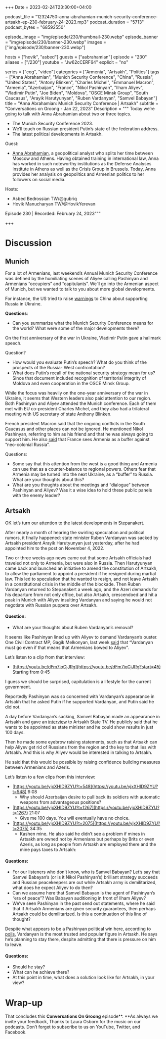 +++
Date = 2023-02-24T23:30:00+04:00

podcast_file = "12324750-anna-abrahamian-munich-security-conference-artsakh-ep-230-february-24-2023.mp3"
podcast_duration = "5713"
podcast_bytes = "68592550"

episode_image = "img/episode/230/thumbnail-230.webp"
episode_banner = "img/episode/230/banner-230.webp"
images = ["img/episode/230/banner-230.webp"]

hosts = ["hovik", "asbed"]
guests = ["aabrahamian"]
episode = "230"
aliases = ["/230"]
youtube = "Jw62cCERF64"
explicit = "no"

series = ["cog", "video"]
categories = ["Armenia", "Artsakh", "Politics"]
tags = ["Anna Abrahamian", "Munich Security Conference", "China", "Russia", "United States", "Antony Blinken", "Charles Michel", "Emmanuel Macron", "Armenia", "Azerbaijan", "France", "Nikol Pashinyan", "Ilham Aliyev", "Vladimir Putin", "Joe Biden", "Moldova", "OSCE Minsk Group", "South Caucasus", "Arayik Harutyunyan", "Ruben Vardanyan", "Samvel Babayan"]
title = "Anna Abrahamian: Munich Security Conference | Artsakh"
subtitle = "Conversations on Groong - Jan 22, 2023"
Description = """
Today we’re going to talk with Anna Abrahamian about two or three topics.

* The Munich Security Conference 2023.
* We’ll touch on Russian president Putin’s state of the federation address.
* The latest political developments in Artsakh.

Guest: 

* [Anna Abrahamian](/guest/aabrahamian), a geopolitical analyst who splits her time between Moscow and Athens. Having obtained training in international law, Anna has worked in such noteworthy institutions as the Defense Analyses Institute in Athens as well as the Crisis Group in Brussels. Today, Anna provides her analysis on geopolitics and Armenian politics to her followers on social media.

Hosts:

- Asbed Bedrossian TW/@qubriq
- Hovik Manucharyan TW/@HovikYerevan

Episode 230 | Recorded: February 24, 2023"""

+++

# Discussion

## Munich

For a lot of Armenians, last weekend’s Annual Munich Security Conference was defined by the humiliating scenes of Aliyev calling Pashinyan and Armenians “occupiers” and “capitulants”. We’ll go into the Armenian aspect of Munich, but we wanted to talk to you about more global developments.

For instance, the US tried to raise [warnings](https://edition.cnn.com/2023/02/18/politics/us-warns-allies-china-russia/index.html) to China about supporting Russia in Ukraine.  

**Questions**:

* Can you summarize what the Munich Security Conference means for the world? What were some of the major developments there?

On the first anniversary of the war in Ukraine, Vladimir Putin gave a hallmark speech.

Question? 

* How would you evaluate Putin’s speech? What do you think of the prospects of the Russia- West confrontation?
* What does Putin’s recall of the national security strategy mean for us? Since that document included recognition of territorial integrity of Moldova and even cooperation in the OSCE Minsk Group.

While the focus was heavily on the one-year anniversary of the war in Ukraine, it seems that Western leaders also paid attention to our region. Both Pashinyan and Aliyev attended the Munich conference. Each of them met with EU co-president Charles Michel, and they also had a trilateral meeting with US secretary of state Anthony Blinken. 

French president Macron said that the ongoing conflicts in the South Caucasus and other places can not be ignored. He mentioned Nikol Pashinyan, referring to him as his friend and that he was always going to support him. He also [said](https://asbarez.com/france-views-armenia-as-buffer-to-neo-colonial-russia/) that France sees Armenia as a buffer against “neo-colonial Russia”.

Questions:

* Some say that this attention from the west is a good thing and Armenia can use that as a counter-balance to regional powers. Others fear that Armenia may be turned into the next Ukraine, as a “buffer” to Russia. What are your thoughts about this?
* What are you thoughts about the meetings and “dialogue” between Pashinyan and Aliyev? Was it a wise idea to hold these public panels with the enemy leader?

## Artsakh

OK let’s turn our attention to the latest developments in Stepanakert.

After nearly a month of hearing the swirling speculation and political rumors, it finally happened:  state minister Ruben Vardanyan was sacked by Artsakh president Arayik Harutyunyan just yesterday, after he had appointed him to the post on November 4, 2022.

Two or three weeks ago news came out that some Artsakh officials had traveled not only to Armenia, but were also in Russia. Then Harutyunyan came back and launched an initiative to amend the constitution of Artsakh, to allow the parliament to appoint a president if he resigned during martial law. This led to speculation that he wanted to resign, and not leave Artsakh in a constitutional crisis in the middle of the blockade. Then Ruben Vardanyan returned to Stepanakert a week ago, and the Azeri demands for his departure from not only office, but also Artsakh, crescendoed and hit a peak in Munich with Aliyev insulting Vardanyan and saying he would not negotiate with Russian puppets over Artsakh.


#### Question:

* What are your thoughts about Ruben Vardanyan’s removal?

It seems like Pashinyan lined up with Aliyev to demand Vardanyan’s ouster. One Civil Contract MP, Gagik Melkonyan, last week [said](https://www.azatutyun.am/a/32281869.html) that “Vardanyan must go even if that means that Armenians bowed to Aliyev”. 

Let’s listen to a clip from that interview:

* [https://youtu.be/dFm7ioCjJRg](https://youtu.be/dFm7ioCjJRg?start=45) Starting from 0:45

I guess we should be surprised, capitulation is a lifestyle for the current government.

Reportedly Pashinyan was so concerned with Vardanyan’s appearance in Artsakh that he asked Putin if he supported Vardanyan, and Putin said he did not.

A day before Vardanyan’s sacking, Samvel Babayan made an appearance in Artsakh and gave an [interview](https://youtu.be/yjxXHID9ZYU) to Artsakh State TV. He publicly said that he wants to be appointed as state minister and he could show results in just 100 days.

Then he made some eyebrow raising statements, such as that Artsakh can help Aliyev get rid of Russians from the region and the key to that lies with Artsakh. And this is why Aliyev would be interested in talking to Artsakh.

He said that this would be possible by raising confidence building measures between Armenians and Azeris. 

Let’s listen to a few clips from this interview:

* [https://youtu.be/yjxXHID9ZYU?t=548](https://youtu.be/yjxXHID9ZYU?t=548) 9:08
    * Why should Azerbaijan desire to pull back its soldiers with automatic weapons from advantageous positions?
* [https://youtu.be/yjxXHID9ZYU?t=1267](https://youtu.be/yjxXHID9ZYU?t=1267) 21:07
    * Give me 100 days. You will eventually have no choice.
* [https://youtu.be/yjxXHID9ZYU?t=2075](https://youtu.be/yjxXHID9ZYU?t=2075)  34:35
    * Kashen mine. He also said he didn’t see a problem if mines in Artsakh are owned not by Armenians but perhaps by Brits or even Azeris, as long as people from Artsakh are employed there and the mine pays taxes to Artsakh:

#### Questions:

* For our listeners who don’t know, who is Samvel Babayan? Let’s say that Samvel Babayan’s (or is it Nikol Pashinyan’s) brilliant strategy succeeds and Russian peacekeepers are out while Artsakh army is demilitarized, what does he expect Aliyev to do then?
* Can we assume here that Samvel Babayan is the agent of Pashinyan’s “era of peace”? Was Babayan auditioning in front of Ilham Aliyev?
* We’ve seen Pashinyan in the past send out statements, where he said that if Artsakh Armenians are given security guarantees, then perhaps Artsakh could be demilitarized. Is this a continuation of this line of thought?

Despite what appears to be a Pashinyan political win here, according to [polls](https://news.am/arm/news/745077.html), Vardanyan is the most trusted and popular figure in Artsakh. He says he’s planning to stay there, despite admitting that there is pressure on him to leave.

#### Questions:

* Should he stay?
* What can he achieve there?
* At this point in time, what does a solution look like for Artsakh, in your view?

# Wrap-up

That concludes this **Conversations On Groong** episode**. **As always we invite your feedback, Thanks to Laura Osborn for the music on our podcasts. Don’t forget to subscribe to us on YouTube, Twitter, and Facebook.
